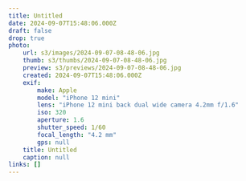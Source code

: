 ```yaml
---
title: Untitled
date: 2024-09-07T15:48:06.000Z
draft: false
drop: true
photo:
    url: s3/images/2024-09-07-08-48-06.jpg
    thumb: s3/thumbs/2024-09-07-08-48-06.jpg
    preview: s3/previews/2024-09-07-08-48-06.jpg
    created: 2024-09-07T15:48:06.000Z
    exif:
        make: Apple
        model: "iPhone 12 mini"
        lens: "iPhone 12 mini back dual wide camera 4.2mm f/1.6"
        iso: 320
        aperture: 1.6
        shutter_speed: 1/60
        focal_length: "4.2 mm"
        gps: null
    title: Untitled
    caption: null
links: []
---
```

